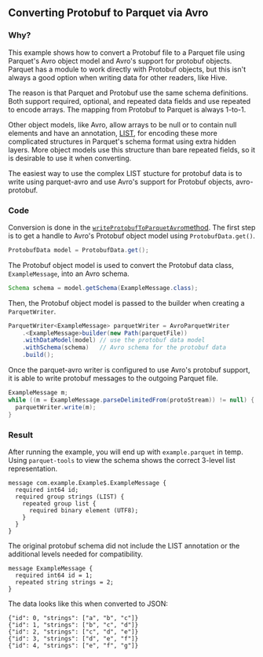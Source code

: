 ## Converting Protobuf to Parquet via Avro

### Why?

This example shows how to convert a Protobuf file to a Parquet file using
Parquet's Avro object model and Avro's support for protobuf objects. Parquet
has a module to work directly with Protobuf objects, but this isn't always a
good option when writing data for other readers, like Hive.

The reason is that Parquet and Protobuf use the same schema definitions. Both
support required, optional, and repeated data fields and use repeated to encode
arrays.  The mapping from Protobuf to Parquet is always 1-to-1.

Other object models, like Avro, allow arrays to be null or to contain null
elements and have an annotation, [LIST][list-annotation-docs], for encoding
these more complicated structures in Parquet's schema format using extra hidden
layers. More object models use this structure than bare repeated fields, so it
is desirable to use it when converting.

The easiest way to use the complex LIST stucture for protobuf data is to write
using parquet-avro and use Avro's support for Protobuf objects, avro-protobuf.

[list-annotation-docs]: https://github.com/apache/parquet-format/blob/master/LogicalTypes.md

### Code

Conversion is done in the [`writeProtobufToParquetAvro`method][write-proto-method].
The first step is to get a handle to Avro's Protobuf object model using
`ProtobufData.get()`.

```Java
ProtobufData model = ProtobufData.get();
```

The Protobuf object model is used to convert the Protobuf data class,
`ExampleMessage`, into an Avro schema.

```Java
Schema schema = model.getSchema(ExampleMessage.class);
```

Then, the Protobuf object model is passed to the builder when creating a
`ParquetWriter`.

```Java
ParquetWriter<ExampleMessage> parquetWriter = AvroParquetWriter
    .<ExampleMessage>builder(new Path(parquetFile))
    .withDataModel(model) // use the protobuf data model
    .withSchema(schema)   // Avro schema for the protobuf data
    .build();
```

Once the parquet-avro writer is configured to use Avro's protobuf support, it
is able to write protobuf messages to the outgoing Parquet file.

```Java
ExampleMessage m;
while ((m = ExampleMessage.parseDelimitedFrom(protoStream)) != null) {
  parquetWriter.write(m);
}
```

[write-proto-method]: https://github.com/rdblue/parquet-avro-protobuf/blob/master/src/main/java/com/example/ProtobufToParquet.java#L59

### Result

After running the example, you will end up with `example.parquet` in temp.
Using `parquet-tools` to view the schema shows the correct 3-level list
representation.

```
message com.example.Example$.ExampleMessage {
  required int64 id;
  required group strings (LIST) {
    repeated group list {
      required binary element (UTF8);
    }
  }
}
```

The original protobuf schema did not include the LIST annotation or the
additional levels needed for compatibility.

```
message ExampleMessage {
  required int64 id = 1;
  repeated string strings = 2;
}
```

The data looks like this when converted to JSON:

```
{"id": 0, "strings": ["a", "b", "c"]}
{"id": 1, "strings": ["b", "c", "d"]}
{"id": 2, "strings": ["c", "d", "e"]}
{"id": 3, "strings": ["d", "e", "f"]}
{"id": 4, "strings": ["e", "f", "g"]}
```
